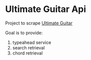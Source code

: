 # Ultimate Guitar Api

Project to scrape [Ultimate Guitar](https://www.ultimate-guitar.com)

Goal is to provide: 

1. typeahead service
2. search retrieval
3. chord retrieval
